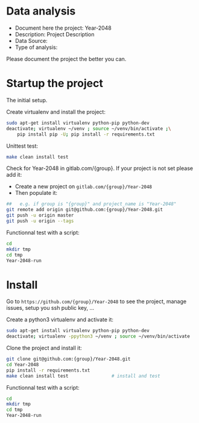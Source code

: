 # Data analysis
- Document here the project: Year-2048
- Description: Project Description
- Data Source:
- Type of analysis:

Please document the project the better you can.

# Startup the project

The initial setup.

Create virtualenv and install the project:
```bash
sudo apt-get install virtualenv python-pip python-dev
deactivate; virtualenv ~/venv ; source ~/venv/bin/activate ;\
    pip install pip -U; pip install -r requirements.txt
```

Unittest test:
```bash
make clean install test
```

Check for Year-2048 in gitlab.com/{group}.
If your project is not set please add it:

- Create a new project on `gitlab.com/{group}/Year-2048`
- Then populate it:

```bash
##   e.g. if group is "{group}" and project_name is "Year-2048"
git remote add origin git@github.com:{group}/Year-2048.git
git push -u origin master
git push -u origin --tags
```

Functionnal test with a script:

```bash
cd
mkdir tmp
cd tmp
Year-2048-run
```

# Install

Go to `https://github.com/{group}/Year-2048` to see the project, manage issues,
setup you ssh public key, ...

Create a python3 virtualenv and activate it:

```bash
sudo apt-get install virtualenv python-pip python-dev
deactivate; virtualenv -ppython3 ~/venv ; source ~/venv/bin/activate
```

Clone the project and install it:

```bash
git clone git@github.com:{group}/Year-2048.git
cd Year-2048
pip install -r requirements.txt
make clean install test                # install and test
```
Functionnal test with a script:

```bash
cd
mkdir tmp
cd tmp
Year-2048-run
```
